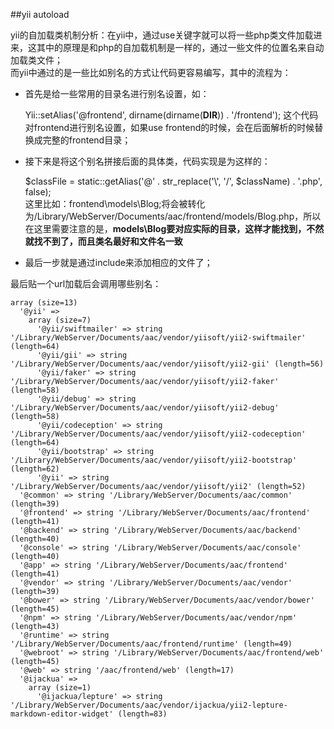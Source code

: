 ##yii autoload

yii的自加载类机制分析：在yii中，通过use关键字就可以将一些php类文件加载进来，这其中的原理是和php的自加载机制是一样的，通过一些文件的位置名来自动加载类文件；  
而yii中通过的是一些比如别名的方式让代码更容易编写，其中的流程为：
  
- 首先是给一些常用的目录名进行别名设置，如：

	Yii::setAlias('@frontend', dirname(dirname(__DIR__)) . '/frontend');
	这个代码对frontend进行别名设置，如果use frontend的时候，会在后面解析的时候替换成完整的frontend目录；  
	
- 接下来是将这个别名拼接后面的具体类，代码实现是为这样的：  

	$classFile = static::getAlias('@' . str_replace('\\', '/', $className) . '.php', false);  
	这里比如：frontend\models\Blog;将会被转化为/Library/WebServer/Documents/aac/frontend/models/Blog.php，所以在这里需要注意的是，**models\Blog要对应实际的目录，这样才能找到，不然就找不到了，而且类名最好和文件名一致**
	
- 最后一步就是通过include来添加相应的文件了；

最后贴一个url加载后会调用哪些别名：   

	array (size=13)
	  '@yii' => 
	    array (size=7)
	      '@yii/swiftmailer' => string '/Library/WebServer/Documents/aac/vendor/yiisoft/yii2-swiftmailer' (length=64)
	      '@yii/gii' => string '/Library/WebServer/Documents/aac/vendor/yiisoft/yii2-gii' (length=56)
	      '@yii/faker' => string '/Library/WebServer/Documents/aac/vendor/yiisoft/yii2-faker' (length=58)
	      '@yii/debug' => string '/Library/WebServer/Documents/aac/vendor/yiisoft/yii2-debug' (length=58)
	      '@yii/codeception' => string '/Library/WebServer/Documents/aac/vendor/yiisoft/yii2-codeception' (length=64)
	      '@yii/bootstrap' => string '/Library/WebServer/Documents/aac/vendor/yiisoft/yii2-bootstrap' (length=62)
	      '@yii' => string '/Library/WebServer/Documents/aac/vendor/yiisoft/yii2' (length=52)
	  '@common' => string '/Library/WebServer/Documents/aac/common' (length=39)
	  '@frontend' => string '/Library/WebServer/Documents/aac/frontend' (length=41)
	  '@backend' => string '/Library/WebServer/Documents/aac/backend' (length=40)
	  '@console' => string '/Library/WebServer/Documents/aac/console' (length=40)
	  '@app' => string '/Library/WebServer/Documents/aac/frontend' (length=41)
	  '@vendor' => string '/Library/WebServer/Documents/aac/vendor' (length=39)
	  '@bower' => string '/Library/WebServer/Documents/aac/vendor/bower' (length=45)
	  '@npm' => string '/Library/WebServer/Documents/aac/vendor/npm' (length=43)
	  '@runtime' => string '/Library/WebServer/Documents/aac/frontend/runtime' (length=49)
	  '@webroot' => string '/Library/WebServer/Documents/aac/frontend/web' (length=45)
	  '@web' => string '/aac/frontend/web' (length=17)
	  '@ijackua' => 
	    array (size=1)
	      '@ijackua/lepture' => string '/Library/WebServer/Documents/aac/vendor/ijackua/yii2-lepture-markdown-editor-widget' (length=83)
